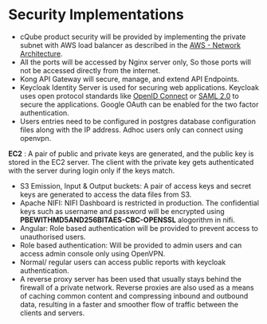 # Security Implementations

* cQube product security will be provided by implementing the private subnet with AWS load balancer as described in the [AWS - Network Architecture](https://cqube.sunbird.org/use-getting-started/network-architecture-diagram).    
* All the ports will be accessed by Nginx server only, So those ports will not be accessed directly from the internet.
* Kong API Gateway will secure, manage, and extend API Endpoints.
* Keycloak Identity Server is used for securing web applications. Keycloak uses open protocol standards like [OpenID Connect](https://openid.net/connect/) or [SAML 2.0](http://saml.xml.org/saml-specifications) to secure the applications. Google OAuth can  be enabled for the two factor authentication.
* Users entries need to be configured in postgres database configuration files along with the IP address. Adhoc users only can connect using openvpn.

**EC2** : A pair of public and private keys are generated, and the public key is stored in the EC2 server. The client with the private key gets authenticated with the server during login only if the keys match.

* S3 Emission, Input & Output buckets: A pair of access keys and secret keys are generated to access the data files from S3. 
* Apache NIFI: NIFI Dashboard is restricted in production. The confidential keys such as username and password will be encrypted using **PBEWITHMD5AND256BITAES-CBC-OPENSSL** alogorithm in nifi.
* Angular: Role based authentication will be provided to prevent access to unauthorised users.  
* Role based authentication: Will be provided to admin users and can access admin console only using OpenVPN.
* Normal/ regular users can access public reports with keycloak authentication.
* A reverse proxy server has been used that usually stays behind the firewall of a private network. Reverse proxies are also used as a means of caching common content and compressing inbound and outbound data, resulting in a faster and smoother flow of traffic between the clients and servers.

